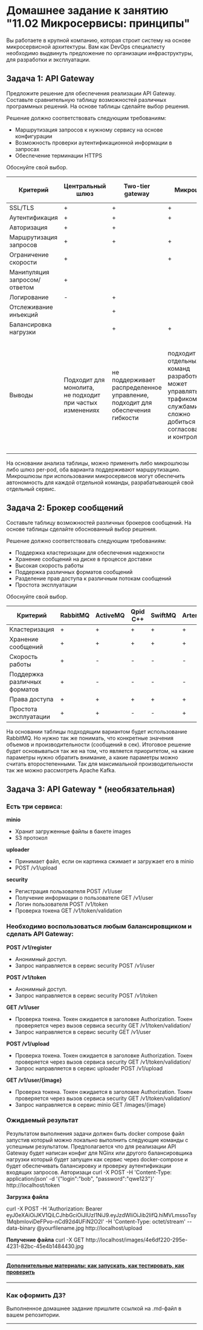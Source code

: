 
# Домашнее задание к занятию "11.02 Микросервисы: принципы"

Вы работаете в крупной компанию, которая строит систему на основе микросервисной архитектуры.
Вам как DevOps специалисту необходимо выдвинуть предложение по организации инфраструктуры, для разработки и эксплуатации.

## Задача 1: API Gateway 

Предложите решение для обеспечения реализации API Gateway. Составьте сравнительную таблицу возможностей различных программных решений. На основе таблицы сделайте выбор решения.

Решение должно соответствовать следующим требованиям:
- Маршрутизация запросов к нужному сервису на основе конфигурации
- Возможность проверки аутентификационной информации в запросах
- Обеспечение терминации HTTPS

Обоснуйте свой выбор.

| Критерий                     | Центральный шлюз                                                   | Two-tier gateway | Микрошлюз                                                                                                                     | Шлюзы per-pod                                                                                                                                                                  | Sidecar, Service Mash |
|------------------------------|--------------------------------------------------------------------|------------------|-------------------------------------------------------------------------------------------------------------------------------|--------------------------------------------------------------------------------------------------------------------------------------------------------------------------------|-----------------------|
| SSL/TLS                      | +                                                                  | +                | +                                                                                                                             | +                                                                                                                                                                              | +                     |
| Аутентификация               | +                                                                  | +                | +                                                                                                                             | +                                                                                                                                                                              | +                     |
| Авторизация                  | +                                                                  | +                |                                                                                                                               |                                                                                                                                                                                | +                     |
| Маршрутизация запросов       | +                                                                  | +                | +                                                                                                                             | +                                                                                                                                                                              |                       |
| Ограничение скорости         | +                                                                  |                  | +                                                                                                                             | +                                                                                                                                                                              |                       |
| Манипуляция запросом/ответом | +                                                                  |                  |                                                                                                                               |                                                                                                                                                                                |                       |
| Логирование                  | -                                                                  | +                |                                                                                                                               |                                                                                                                                                                                | +                     |
| Отслеживание инъекций        |                                                                    | +                |                                                                                                                               | +                                                                                                                                                                              | +                     |
| Балансировка нагрузки        |                                                                    | +                | +                                                                                                                             |                                                                                                                                                                                | +                     |
| Выводы                       | Подходит для монолита, <br/>не подходит при частых <br/>изменениях |не поддерживает распределенное управление, <br/>подходит для обеспечения гибкости| подходит для отдельных команд разработки, <br/>может управлять трафиком между службами <br/>сложно добиться согласованности и контроля | применяется при использовании с одним из <br/>предыдущих 3-х решений <br/>Использует прокси-сервер <br/>Конфигурация статична, <br/>не требует модификации при изменении приложения |сложность в управлении|

На основании анализа таблицы, можно применить либо микрошлюзы либо шлюз per-pod, оба варианта поддерживают маршрутизацию. Микрошлюзы при использовании микросервисов могут обеспечить автономность для каждой отдельной команды, разрабатывающей свой отдельный сервис.

## Задача 2: Брокер сообщений

Составьте таблицу возможностей различных брокеров сообщений. На основе таблицы сделайте обоснованный выбор решения.

Решение должно соответствовать следующим требованиям:
- Поддержка кластеризации для обеспечения надежности
- Хранение сообщений на диске в процессе доставки
- Высокая скорость работы
- Поддержка различных форматов сообщений
- Разделение прав доступа к различным потокам сообщений
- Простота эксплуатации

Обоснуйте свой выбор.

| Критерий                     | RabbitMQ | ActiveMQ | Qpid C++ | SwiftMQ | Artemis | Apollo |
|------------------------------|----------|----------|----------|---------|---------|--------|
| Кластеризация                | +        | +        | +        | +       | +       | -      |
| Хранение сообщений           | +        | +        | +        | +       | +       | +      |
| Скорость работы              | +        | -        | -        | -       | -       | -      | 
| Поддержка различных форматов | +        | -        | -        | -       | -       | -      |
| Права доступа                | +        | +        | +        | +       | +       | +      |
| Простота эксплуатации        | +        | +        | -        | -       | +       | +      |

На основании таблицы подходящим вариантом будет использование RabbitMQ. Но нужно так же понимать, что конкретные значения объемов и производительности (сообщений в сек).
Итоговое решение будет основываться так же на том, что является приоритетом, на какие параметры нужно обратить внимание, а какие параметры можно считать второстепенными.
Так для максимальной производительности так же можно рассмотреть Apache Kafka.

## Задача 3: API Gateway * (необязательная)

### Есть три сервиса:

**minio**
- Хранит загруженные файлы в бакете images
- S3 протокол

**uploader**
- Принимает файл, если он картинка сжимает и загружает его в minio
- POST /v1/upload

**security**
- Регистрация пользователя POST /v1/user
- Получение информации о пользователе GET /v1/user
- Логин пользователя POST /v1/token
- Проверка токена GET /v1/token/validation

### Необходимо воспользоваться любым балансировщиком и сделать API Gateway:

**POST /v1/register**
- Анонимный доступ.
- Запрос направляется в сервис security POST /v1/user

**POST /v1/token**
- Анонимный доступ.
- Запрос направляется в сервис security POST /v1/token

**GET /v1/user**
- Проверка токена. Токен ожидается в заголовке Authorization. Токен проверяется через вызов сервиса security GET /v1/token/validation/
- Запрос направляется в сервис security GET /v1/user

**POST /v1/upload**
- Проверка токена. Токен ожидается в заголовке Authorization. Токен проверяется через вызов сервиса security GET /v1/token/validation/
- Запрос направляется в сервис uploader POST /v1/upload

**GET /v1/user/{image}**
- Проверка токена. Токен ожидается в заголовке Authorization. Токен проверяется через вызов сервиса security GET /v1/token/validation/
- Запрос направляется в сервис minio  GET /images/{image}

### Ожидаемый результат

Результатом выполнения задачи должен быть docker compose файл запустив который можно локально выполнить следующие команды с успешным результатом.
Предполагается что для реализации API Gateway будет написан конфиг для NGinx или другого балансировщика нагрузки который будет запущен как сервис через docker-compose и будет обеспечивать балансировку и проверку аутентификации входящих запросов.
Авторизаци
curl -X POST -H 'Content-Type: application/json' -d '{"login":"bob", "password":"qwe123"}' http://localhost/token

**Загрузка файла**

curl -X POST -H 'Authorization: Bearer eyJ0eXAiOiJKV1QiLCJhbGciOiJIUzI1NiJ9.eyJzdWIiOiJib2IifQ.hiMVLmssoTsy1MqbmIoviDeFPvo-nCd92d4UFiN2O2I' -H 'Content-Type: octet/stream' --data-binary @yourfilename.jpg http://localhost/upload

**Получение файла**
curl -X GET http://localhost/images/4e6df220-295e-4231-82bc-45e4b1484430.jpg

---

#### [Дополнительные материалы: как запускать, как тестировать, как проверить](https://github.com/netology-code/devkub-homeworks/tree/main/11-microservices-02-principles)

---

### Как оформить ДЗ?

Выполненное домашнее задание пришлите ссылкой на .md-файл в вашем репозитории.

---
